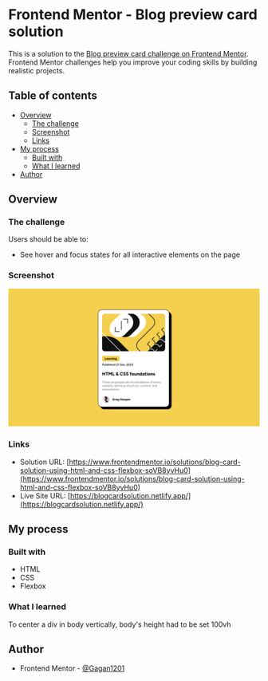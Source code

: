 # Frontend Mentor - Blog preview card solution

This is a solution to the [Blog preview card challenge on Frontend Mentor](https://www.frontendmentor.io/challenges/blog-preview-card-ckPaj01IcS). Frontend Mentor challenges help you improve your coding skills by building realistic projects. 

## Table of contents

- [Overview](#overview)
  - [The challenge](#the-challenge)
  - [Screenshot](#screenshot)
  - [Links](#links)
- [My process](#my-process)
  - [Built with](#built-with)
  - [What I learned](#what-i-learned)
- [Author](#author)

## Overview

### The challenge

Users should be able to:

- See hover and focus states for all interactive elements on the page

### Screenshot

![](./assets/images/ss.png)

### Links

- Solution URL: [https://www.frontendmentor.io/solutions/blog-card-solution-using-html-and-css-flexbox-soVB8yvHu0](https://www.frontendmentor.io/solutions/blog-card-solution-using-html-and-css-flexbox-soVB8yvHu0)
- Live Site URL: [https://blogcardsolution.netlify.app/](https://blogcardsolution.netlify.app/)

## My process

### Built with

- HTML
- CSS
- Flexbox

### What I learned

To center a div in body vertically, body's height had to be set 100vh

## Author
- Frontend Mentor - [@Gagan1201](https://www.frontendmentor.io/profile/Gagan1201)
